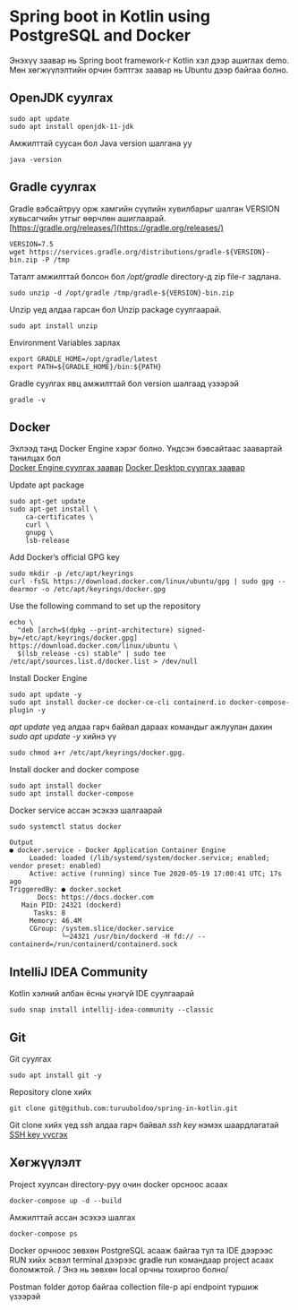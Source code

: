# Spring boot in Kotlin using PostgreSQL and Docker

Энэхүү заавар нь Spring boot framework-г Kotlin хэл дээр ашиглах demo. Мөн хөгжүүлэлтийн орчин бэлтгэх заавар нь Ubuntu дээр байгаа болно.

## OpenJDK суулгах
```
sudo apt update
sudo apt install openjdk-11-jdk
```

Амжилттай суусан бол Java version шалгана уу
```
java -version
```

## Gradle суулгах
Gradle вэбсайтруу орж хамгийн сүүлийн хувилбарыг шалган VERSION хувьсагчийн утгыг өөрчлөн ашиглаарай.  
[https://gradle.org/releases/](https://gradle.org/releases/)

```
VERSION=7.5
wget https://services.gradle.org/distributions/gradle-${VERSION}-bin.zip -P /tmp
```

Таталт амжилттай болсон бол */opt/gradle* directory-д zip file-г задлана.

```
sudo unzip -d /opt/gradle /tmp/gradle-${VERSION}-bin.zip
```

Unzip үед алдаа гарсан бол Unzip package суулгаарай.

```
sudo apt install unzip
```

Environment Variables зарлах

```
export GRADLE_HOME=/opt/gradle/latest
export PATH=${GRADLE_HOME}/bin:${PATH}
```

Gradle суулгах явц амжилттай бол version шалгаад үзээрэй

```
gradle -v
```

## Docker

Эхлээд танд Docker Engine хэрэг болно. Үндсэн бэвсайтаас заавартай танилцах бол  
[Docker Engine суулгах заавар](https://docs.docker.com/engine/install/ubuntu/)
[Docker Desktop суулгах заавар](https://docs.docker.com/desktop/install/ubuntu/)

Update apt package
```
sudo apt-get update
sudo apt-get install \
    ca-certificates \
    curl \
    gnupg \
    lsb-release
```

Add Docker’s official GPG key

```
sudo mkdir -p /etc/apt/keyrings
curl -fsSL https://download.docker.com/linux/ubuntu/gpg | sudo gpg --dearmor -o /etc/apt/keyrings/docker.gpg
```

Use the following command to set up the repository
```
echo \
  "deb [arch=$(dpkg --print-architecture) signed-by=/etc/apt/keyrings/docker.gpg] https://download.docker.com/linux/ubuntu \
  $(lsb_release -cs) stable" | sudo tee /etc/apt/sources.list.d/docker.list > /dev/null
```

Install Docker Engine
```
sudo apt update -y
sudo apt install docker-ce docker-ce-cli containerd.io docker-compose-plugin -y
```

_apt update_ үед алдаа гарч байвал дараах командыг ажлуулан дахин _sudo apt update -y_ хийнэ үү
```
sudo chmod a+r /etc/apt/keyrings/docker.gpg.
```

Install docker and docker compose
```
sudo apt install docker
sudo apt install docker-compose
```
Docker service ассан эсэхээ шалгаарай
```
sudo systemctl status docker
```
```
Output
● docker.service - Docker Application Container Engine
     Loaded: loaded (/lib/systemd/system/docker.service; enabled; vendor preset: enabled)
     Active: active (running) since Tue 2020-05-19 17:00:41 UTC; 17s ago
TriggeredBy: ● docker.socket
       Docs: https://docs.docker.com
   Main PID: 24321 (dockerd)
      Tasks: 8
     Memory: 46.4M
     CGroup: /system.slice/docker.service
             └─24321 /usr/bin/dockerd -H fd:// --containerd=/run/containerd/containerd.sock
```

## IntelliJ IDEA Community
Kotlin хэлний албан ёсны үнэгүй IDE суулгаарай

```
sudo snap install intellij-idea-community --classic
```
## Git
Git суулгах
```
sudo apt install git -y
```
Repository clone хийх
```
git clone git@github.com:turuuboldoo/spring-in-kotlin.git
```

Git clone хийх үед _ssh_ алдаа гарч байвал _ssh key_ нэмэх шаардлагатай [SSH key үүсгэх](https://docs.github.com/en/authentication/connecting-to-github-with-ssh/generating-a-new-ssh-key-and-adding-it-to-the-ssh-agent)

## Хөгжүүлэлт
Project хуулсан directory-руу очин docker орсноос асаах

```
docker-compose up -d --build
```

Амжилттай ассан эсэхээ шалгах
```
docker-compose ps
```

Docker орчноос зөвхөн PostgreSQL асааж байгаа тул та IDE дээрээс RUN хийх эсвэл terminal 
дээрээс <mark style="background-color: #FFF">gradle run</mark> командаар project асаах боломжтой. 
/ Энэ нь зөвхөн local орчны тохиргоо болно/

Postman folder дотор байгаа collection file-р api endpoint туршиж үзээрэй

